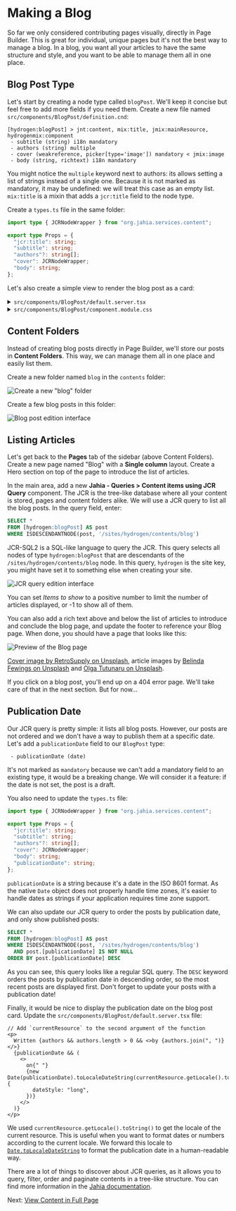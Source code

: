 # Making a Blog

So far we only considered contributing pages visually, directly in Page Builder. This is great for individual, unique pages but it's not the best way to manage a blog. In a blog, you want all your articles to have the same structure and style, and you want to be able to manage them all in one place.

## Blog Post Type

Let's start by creating a node type called `blogPost`. We'll keep it concise but feel free to add more fields if you need them. Create a new file named `src/components/BlogPost/definition.cnd`:

```cnd
[hydrogen:blogPost] > jnt:content, mix:title, jmix:mainResource, hydrogenmix:component
 - subtitle (string) i18n mandatory
 - authors (string) multiple
 - cover (weakreference, picker[type='image']) mandatory < jmix:image
 - body (string, richtext) i18n mandatory
```

You might notice the `multiple` keyword next to authors: its allows setting a list of strings instead of a single one. Because it is not marked as mandatory, it may be undefined: we will treat this case as an empty list. `mix:title` is a mixin that adds a `jcr:title` field to the node type.

Create a `types.ts` file in the same folder:

```ts
import type { JCRNodeWrapper } from "org.jahia.services.content";

export type Props = {
  "jcr:title": string;
  "subtitle": string;
  "authors"?: string[];
  "cover": JCRNodeWrapper;
  "body": string;
};
```

Let's also create a simple view to render the blog post as a card:

<details>
<summary><code>src/components/BlogPost/default.server.tsx</code></summary>

```tsx
import { buildNodeUrl, jahiaComponent } from "@jahia/javascript-modules-library";
import type { Props } from "./types.js";
import classes from "./component.module.css";

jahiaComponent(
  {
    componentType: "view",
    nodeType: "hydrogen:blogPost",
    displayName: "Blog Post",
  },
  ({ "jcr:title": title, subtitle, authors, cover }: Props, { currentNode }) => {
    return (
      <article className={classes.card}>
        <img src={buildNodeUrl(cover)} alt="" />
        <h3>
          <a href={buildNodeUrl(currentNode)}> {title}</a>
        </h3>
        <p>{subtitle}</p>
        {authors && authors.length > 0 && <p>Written by {authors.join(", ")}</p>}
      </article>
    );
  },
);
```

</details>
<details>
<summary><code>src/components/BlogPost/component.module.css</code></summary>

```css
.card {
  margin-block: 1rem;
  box-shadow: 0 0 0.5rem 0 #0002;
  border-radius: 0.5rem;
  contain: paint;
  transition:
    transform 150ms,
    box-shadow 150ms;

  &:hover,
  &:focus-within {
    box-shadow: 0 0 1rem 0 #0004;
    transform: scale(1.02);
  }

  > img {
    width: 100%;
    max-height: 8rem;
    object-fit: cover;
  }

  > h3,
  > p {
    margin: 1rem;
  }

  a {
    text-decoration: inherit;
    color: inherit;

    &::before {
      content: "";
      position: absolute;
      inset: 0;
    }
  }
}
```

</details>

## Content Folders

Instead of creating blog posts directly in Page Builder, we'll store our posts in **Content Folders**. This way, we can manage them all in one place and easily list them.

Create a new folder named `blog` in the `contents` folder:

![Create a new "blog" folder](create-content-folder.png)

Create a few blog posts in this folder:

![Blog post edition interface](new-blog-post.png)

## Listing Articles

Let's get back to the **Pages** tab of the sidebar (above Content Folders). Create a new page named "Blog" with a **Single column** layout. Create a Hero section on top of the page to introduce the list of articles.

In the main area, add a new **Jahia - Queries > Content items using JCR Query** component. The JCR is the tree-like database where all your content is stored, pages and content folders alike. We will use a JCR query to list all the blog posts. In the query field, enter:

```sql
SELECT *
FROM [hydrogen:blogPost] AS post
WHERE ISDESCENDANTNODE(post, '/sites/hydrogen/contents/blog')
```

JCR-SQL2 is a SQL-like language to query the JCR. This query selects all nodes of type `hydrogen:blogPost` that are descendants of the `/sites/hydrogen/contents/blog` node. In this query, `hydrogen` is the site key, you might have set it to something else when creating your site.

![JCR query edition interface](jcr-query.png)

You can set _Items to show_ to a positive number to limit the number of articles displayed, or -1 to show all of them.

You can also add a rich text above and below the list of articles to introduce and conclude the blog page, and update the footer to reference your Blog page. When done, you should have a page that looks like this:

![Preview of the Blog page](blog-page.png)

[Cover image by RetroSupply on Unsplash](https://unsplash.com/photos/vintage-teal-typewriter-beside-book-jLwVAUtLOAQ), article images by [Belinda Fewings on Unsplash](https://unsplash.com/photos/3d-painting-of-welcome-6wAGwpsXHE0) and [Olga Tutunaru on Unsplash](https://unsplash.com/photos/white-book-page-on-white-textile-plbb7pkEjkQ).

If you click on a blog post, you'll end up on a 404 error page. We'll take care of that in the next section. But for now...

## Publication Date

Our JCR query is pretty simple: it lists all blog posts. However, our posts are not ordered and we don't have a way to publish them at a specific date. Let's add a `publicationDate` field to our `BlogPost` type:

```cnd
 - publicationDate (date)
```

It's not marked as `mandatory` because we can't add a mandatory field to an existing type, it would be a breaking change. We will consider it a feature: if the date is not set, the post is a draft.

You also need to update the `types.ts` file:

```ts
import type { JCRNodeWrapper } from "org.jahia.services.content";

export type Props = {
  "jcr:title": string;
  "subtitle": string;
  "authors"?: string[];
  "cover": JCRNodeWrapper;
  "body": string;
  "publicationDate": string;
};
```

`publicationDate` is a string because it's a date in the ISO 8601 format. As the native `Date` object does not properly handle time zones, it's easier to handle dates as strings if your application requires time zone support.

We can also update our JCR query to order the posts by publication date, and only show published posts:

```sql
SELECT *
FROM [hydrogen:blogPost] AS post
WHERE ISDESCENDANTNODE(post, '/sites/hydrogen/contents/blog')
  AND post.[publicationDate] IS NOT NULL
ORDER BY post.[publicationDate] DESC
```

As you can see, this query looks like a regular SQL query. The `DESC` keyword orders the posts by publication date in descending order, so the most recent posts are displayed first. Don't forget to update your posts with a publication date!

Finally, it would be nice to display the publication date on the blog post card. Update the `src/components/BlogPost/default.server.tsx` file:

```tsx
// Add `currentResource` to the second argument of the function
<p>
  Written {authors && authors.length > 0 && <>by {authors.join(", ")} </>}
  {publicationDate && (
    <>
      on{" "}
      {new Date(publicationDate).toLocaleDateString(currentResource.getLocale().toString(), {
        dateStyle: "long",
      })}
    </>
  )}
</p>
```

We used `currentResource.getLocale().toString()` to get the locale of the current resource. This is useful when you want to format dates or numbers according to the current locale. We forward this locale to [`Date.toLocaleDateString`](https://developer.mozilla.org/en-US/docs/Web/JavaScript/Reference/Global_Objects/Date/toLocaleDateString) to format the publication date in a human-readable way.

There are a lot of things to discover about JCR queries, as it allows you to query, filter, order and paginate contents in a tree-like structure. You can find more information in the [Jahia documentation](https://academy.jahia.com/documentation/jahia-cms/jahia-8.2/developer/leveraging-jahia-backend-capabilities/jcrsql2-query-cheat-sheet).

Next: [View Content in Full Page](../5-view-content-in-full-page/)
